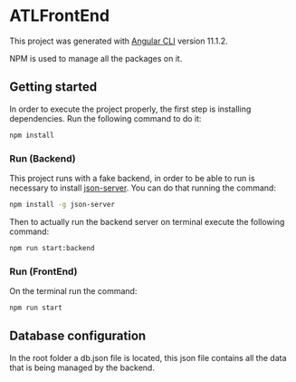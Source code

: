 # ATLFrontEnd

This project was generated with [Angular CLI](https://github.com/angular/angular-cli) version 11.1.2.

NPM is used to manage all the packages on it.

## Getting started

In order to execute the project properly, the first step is installing dependencies. Run the following command to do it:

```sh
npm install
```

### Run (Backend)

This project runs with a fake backend, in order to be able to run is necessary to install [json-server](https://www.npmjs.com/package/json-server). You can do that running the command:

```sh
npm install -g json-server
```

Then to actually run the backend server on terminal execute the following command:

```sh
npm run start:backend
```

### Run (FrontEnd)

On the terminal run the command:

```sh
npm run start
```

## Database configuration

In the root folder a db.json file is located, this json file contains all the data that is being managed by the backend. 
